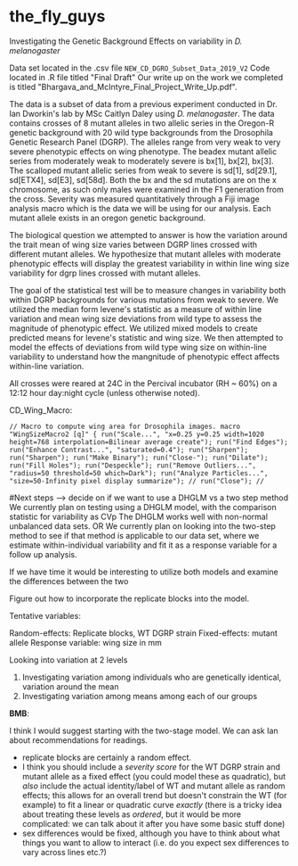 # the_fly_guys

Investigating the Genetic Background Effects on variability in *D. melanogaster*

Data set located in the .csv file `NEW_CD_DGRO_Subset_Data_2019_V2`
Code located in .R file titled "Final Draft"
Our write up on the work we completed is titled "Bhargava_and_McIntyre_Final_Project_Write_Up.pdf".

The data is a subset of data from a previous experiment conducted in Dr. Ian Dworkin's lab by MSc Caitlyn Daley using *D. melanogaster*. The data contains crosses of 8 mutant alleles in two allelic series in the Oregon-R genetic background with 20 wild type backgrounds from the Drosophila Genetic Research Panel (DGRP). The alleles range from very weak to very severe phenotypic effects on wing phenotype. The beadex mutant allelic series from  moderately weak to moderately severe is bx[1], bx[2], bx[3]. The scalloped mutant allelic series from weak to severe is sd[1], sd[29.1], sd[ETX4], sd[E3], sd[58d]. Both the bx and the sd mutations are on the x chromosome, as such only males were examined in the F1 generation from the cross. Severity was measured quantitatively through a Fiji image analysis macro which is the data we will be using
for our analysis. Each mutant allele exists in an oregon genetic background. 

The biological question we attempted to answer is how the variation around the trait mean of wing size varies between DGRP lines crossed with different mutant alleles. We hypothesize that mutant alleles with moderate phenotypic effects will display the greatest variability in within line wing size variability for dgrp lines crossed with mutant alleles. 

The goal of the statistical test will be to measure changes in variability both within DGRP backgrounds
for various mutations from weak to severe. We utilized the median form levene's statistic as a measure of within line variation and mean wing size deviations from wild type to assess the magnitude of phenotypic effect. We utilized mixed models to create predicted means for levene's statistic and wing size. We then attempted to model the effects of deviations from wild type wing size on within-line variability to understand how the mangnitude of phenotypic effect affects within-line variation. 


All crosses were reared at 24C in the Percival incubator (RH ~ 60%) on a 12:12 hour day:night cycle (unless otherwise noted).

CD_Wing_Macro:

```
// Macro to compute wing area for Drosophila images. macro "WingSizeMacro2 [q]" { run("Scale...", "x=0.25 y=0.25 width=1020 height=768 interpolation=Bilinear average create"); run("Find Edges"); run("Enhance Contrast...", "saturated=0.4"); run("Sharpen"); run("Sharpen"); run("Make Binary"); run("Close-"); run("Dilate"); run("Fill Holes"); run("Despeckle"); run("Remove Outliers...", "radius=50 threshold=50 which=Dark"); run("Analyze Particles...", "size=50-Infinity pixel display summarize"); // run("Close"); //
```

#Next steps --> decide on if we want to use a DHGLM vs a two step method
We currently plan on testing using a DHGLM model, with the comparison statistic for variability as CVp
The DHGLM works well with non-normal unbalanced data sets. 
OR
We currently plan on looking into the two-step method to see if that method is applicable to our data set, 
where we estimate within-individual variability and fit it as a response variable for a follow up analysis.

If we have time it would be interesting to utilize both models and examine the differences between the two 

 
Figure out how to incorporate the replicate blocks into the model.

Tentative variables:

Random-effects: Replicate blocks, WT DGRP strain
Fixed-effects: mutant allele
Response variable: wing size in mm

Looking into variation at 2 levels
1) Investigating variation among individuals who are genetically identical, variation around the mean
2) Investigating variation among means among each of our groups 


**BMB**: 

I think I would suggest starting with the two-stage model.  We can ask Ian about recommendations for readings.

- replicate blocks are certainly a random effect.
- I think you should include a *severity score* for the WT DGRP strain and mutant allele as a fixed effect (you could model these as quadratic), but *also* include the actual identity/label of WT and mutant allele as random effects; this allows for an overall trend but doesn't constrain the WT (for example) to fit a linear or quadratic curve *exactly* (there is a tricky idea about treating these levels as *ordered*, but it would be more complicated: we can talk about it after you have some basic stuff done)
- sex differences would be fixed, although you have to think about what things you want to allow to interact (i.e. do you expect sex differences to vary across lines etc.?)


